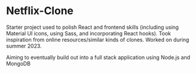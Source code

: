 # Netflix-Clone

Starter project used to polish React and frontend skills (including using Material UI icons, using Sass, and incorporating React hooks). Took inspiration from online resources/similar kinds of clones. Worked on during summer 2023.

Aiming to eventually build out into a full stack application using Node.js and MongoDB
